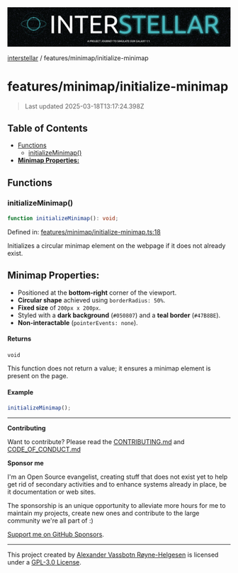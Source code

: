 <div>
  <img alt="SPECCER logo" src="https://raw.githubusercontent.com/phun-ky/interstellar/main/public/interstellar-header.png" style="max-height:120px;" />
</div>

[interstellar](../../README.md) / features/minimap/initialize-minimap

# features/minimap/initialize-minimap

> Last updated 2025-03-18T13:17:24.398Z

## Table of Contents

- [Functions](#functions)
  - [initializeMinimap()](#initializeminimap)
- [**Minimap Properties:**](#minimap-properties)

## Functions

### initializeMinimap()

```ts
function initializeMinimap(): void;
```

Defined in:
[features/minimap/initialize-minimap.ts:18](https://github.com/phun-ky/interstellar/blob/main/src/features/minimap/initialize-minimap.ts#L18)

Initializes a circular minimap element on the webpage if it does not already
exist.

## **Minimap Properties:**

- Positioned at the **bottom-right** corner of the viewport.
- **Circular shape** achieved using `borderRadius: 50%`.
- **Fixed size** of `200px x 200px`.
- Styled with a **dark background** (`#050807`) and a **teal border**
  (`#47B8BE`).
- **Non-interactable** (`pointerEvents: none`).

#### Returns

`void`

This function does not return a value; it ensures a minimap element is present
on the page.

#### Example

```ts
initializeMinimap();
```

---

**Contributing**

Want to contribute? Please read the
[CONTRIBUTING.md](https://github.com/phun-ky/interstellar/blob/main/CONTRIBUTING.md)
and
[CODE_OF_CONDUCT.md](https://github.com/phun-ky/interstellar/blob/main/CODE_OF_CONDUCT.md)

**Sponsor me**

I'm an Open Source evangelist, creating stuff that does not exist yet to help
get rid of secondary activities and to enhance systems already in place, be it
documentation or web sites.

The sponsorship is an unique opportunity to alleviate more hours for me to
maintain my projects, create new ones and contribute to the large community
we're all part of :)

[Support me on GitHub Sponsors](https://github.com/sponsors/phun-ky).

---

This project created by [Alexander Vassbotn Røyne-Helgesen](http://phun-ky.net)
is licensed under a
[GPL-3.0 License](https://choosealicense.com/licenses/gpl-3.0/).

